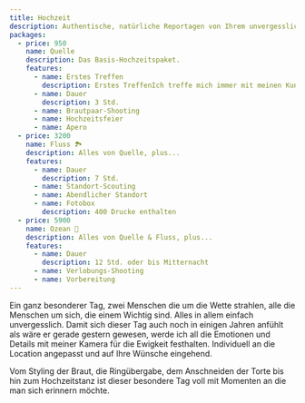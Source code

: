 ```yaml
---
title: Hochzeit
description: Authentische, natürliche Reportagen von Ihrem unvergesslichen Tag.
packages:
  - price: 950
    name: Quelle
    description: Das Basis-Hochzeitspaket.
    features:
      - name: Erstes Treffen
        description: Erstes TreffenIch treffe mich immer mit meinen Kunden vor ihrem Hochzeitstag. Dies ist um das Eis zu brechen, damit wir natürliche und authentische Fotos.
      - name: Dauer
        description: 3 Std.
      - name: Brautpaar-Shooting
      - name: Hochzeitsfeier
      - name: Apero
  - price: 3200
    name: Fluss 🏞️
    description: Alles von Quelle, plus...
    features:
      - name: Dauer
        description: 7 Std.
      - name: Standort-Scouting
      - name: Abendlicher Standort
      - name: Fotobox
        description: 400 Drucke enthalten
  - price: 5900
    name: Ozean 🌊
    description: Alles von Quelle & Fluss, plus...
    features:
      - name: Dauer
        description: 12 Std. oder bis Mitternacht
      - name: Verlobungs-Shooting
      - name: Vorbereitung
---
```

Ein ganz besonderer Tag, zwei Menschen die um die Wette strahlen, alle die Menschen um sich, die einem Wichtig sind. Alles in allem einfach unvergesslich. Damit sich dieser Tag auch noch in einigen Jahren anfühlt als wäre er gerade gestern gewesen, werde ich all die Emotionen und Details mit meiner Kamera für die Ewigkeit festhalten. Individuell an die Location angepasst und auf Ihre Wünsche eingehend.

Vom Styling der Braut, die Ringübergabe, dem Anschneiden der Torte bis hin zum Hochzeitstanz ist dieser besondere Tag voll mit Momenten an die man sich erinnern möchte.